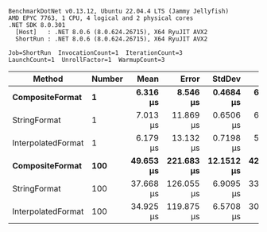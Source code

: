 ```

BenchmarkDotNet v0.13.12, Ubuntu 22.04.4 LTS (Jammy Jellyfish)
AMD EPYC 7763, 1 CPU, 4 logical and 2 physical cores
.NET SDK 8.0.301
  [Host]   : .NET 8.0.6 (8.0.624.26715), X64 RyuJIT AVX2
  ShortRun : .NET 8.0.6 (8.0.624.26715), X64 RyuJIT AVX2

Job=ShortRun  InvocationCount=1  IterationCount=3  
LaunchCount=1  UnrollFactor=1  WarmupCount=3  

```
| Method             | Number | Mean      | Error      | StdDev     | Min       | Max       | Allocated |
|------------------- |------- |----------:|-----------:|-----------:|----------:|----------:|----------:|
| **CompositeFormat**    | **1**      |  **6.316 μs** |   **8.546 μs** |  **0.4684 μs** |  **6.001 μs** |  **6.854 μs** |     **872 B** |
| StringFormat       | 1      |  7.013 μs |  11.869 μs |  0.6506 μs |  6.262 μs |  7.413 μs |     896 B |
| InterpolatedFormat | 1      |  6.179 μs |  13.132 μs |  0.7198 μs |  5.681 μs |  7.004 μs |     872 B |
| **CompositeFormat**    | **100**    | **49.653 μs** | **221.683 μs** | **12.1512 μs** | **42.089 μs** | **63.669 μs** |   **14336 B** |
| StringFormat       | 100    | 37.668 μs | 126.055 μs |  6.9095 μs | 33.654 μs | 45.646 μs |   16736 B |
| InterpolatedFormat | 100    | 34.925 μs | 119.875 μs |  6.5708 μs | 30.536 μs | 42.479 μs |   14336 B |
